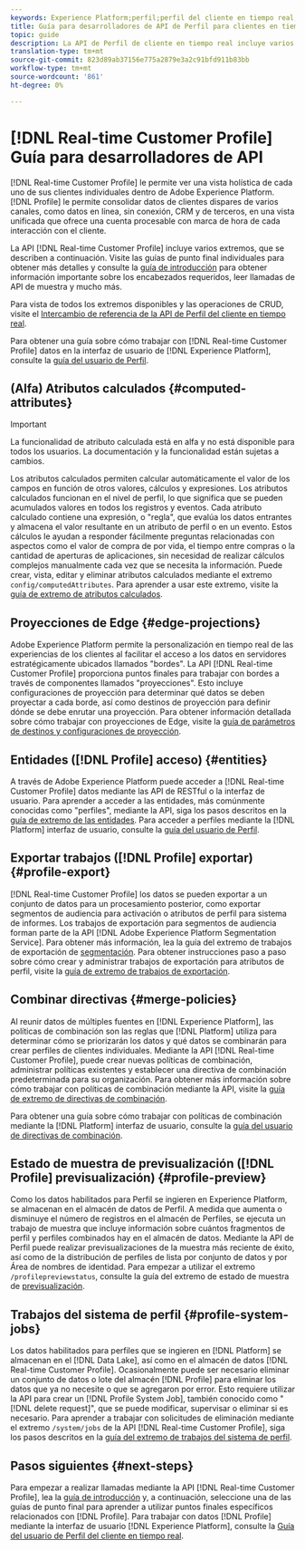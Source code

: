 ```yaml
---
keywords: Experience Platform;perfil;perfil del cliente en tiempo real;solución de problemas;API;perfil unificado;Perfil unificado;unificado;Perfil;rtcp;habilitar perfil;Habilitar perfil
title: Guía para desarrolladores de API de Perfil para clientes en tiempo real
topic: guide
description: La API de Perfil de cliente en tiempo real incluye varios extremos para explorar y trabajar con datos de Perfil, como ver perfiles, crear y actualizar políticas de combinación, exportar o muestrear datos de Perfil y eliminar datos de Perfil que ya no necesite o que se agregaron por error.
translation-type: tm+mt
source-git-commit: 823d89ab37156e775a2879e3a2c91bfd911b83bb
workflow-type: tm+mt
source-wordcount: '861'
ht-degree: 0%

---
```



# [!DNL Real-time Customer Profile] Guía para desarrolladores de API

[!DNL Real-time Customer Profile] le permite ver una vista holística de cada uno de sus clientes individuales dentro de Adobe Experience Platform. [!DNL Profile] le permite consolidar datos de clientes dispares de varios canales, como datos en línea, sin conexión, CRM y de terceros, en una vista unificada que ofrece una cuenta procesable con marca de hora de cada interacción con el cliente.

La API [!DNL Real-time Customer Profile] incluye varios extremos, que se describen a continuación. Visite las guías de punto final individuales para obtener más detalles y consulte la [guía de introducción](getting-started.md) para obtener información importante sobre los encabezados requeridos, leer llamadas de API de muestra y mucho más.

Para vista de todos los extremos disponibles y las operaciones de CRUD, visite el [Intercambio de referencia de la API de Perfil del cliente en tiempo real](https://www.adobe.io/apis/experienceplatform/home/api-reference.html#!acpdr/swagger-specs/real-time-customer-profile.yaml).

Para obtener una guía sobre cómo trabajar con [!DNL Real-time Customer Profile] datos en la interfaz de usuario de [!DNL Experience Platform], consulte la [guía del usuario de Perfil](../ui/user-guide.md).

## (Alfa) Atributos calculados {#computed-attributes}

>[!IMPORTANT]
>
>La funcionalidad de atributo calculada está en alfa y no está disponible para todos los usuarios. La documentación y la funcionalidad están sujetas a cambios.

Los atributos calculados permiten calcular automáticamente el valor de los campos en función de otros valores, cálculos y expresiones. Los atributos calculados funcionan en el nivel de perfil, lo que significa que se pueden acumulados valores en todos los registros y eventos. Cada atributo calculado contiene una expresión, o &quot;regla&quot;, que evalúa los datos entrantes y almacena el valor resultante en un atributo de perfil o en un evento. Estos cálculos le ayudan a responder fácilmente preguntas relacionadas con aspectos como el valor de compra de por vida, el tiempo entre compras o la cantidad de aperturas de aplicaciones, sin necesidad de realizar cálculos complejos manualmente cada vez que se necesita la información. Puede crear, vista, editar y eliminar atributos calculados mediante el extremo `config/computedAttributes`. Para aprender a usar este extremo, visite la [guía de extremo de atributos calculados](computed-attributes.md).

## Proyecciones de Edge {#edge-projections}

Adobe Experience Platform permite la personalización en tiempo real de las experiencias de los clientes al facilitar el acceso a los datos en servidores estratégicamente ubicados llamados &quot;bordes&quot;. La API [!DNL Real-time Customer Profile] proporciona puntos finales para trabajar con bordes a través de componentes llamados &quot;proyecciones&quot;. Esto incluye configuraciones de proyección para determinar qué datos se deben proyectar a cada borde, así como destinos de proyección para definir dónde se debe enrutar una proyección. Para obtener información detallada sobre cómo trabajar con proyecciones de Edge, visite la [guía de parámetros de destinos y configuraciones de proyección](edge-projections.md).

## Entidades ([!DNL Profile] acceso) {#entities}

A través de Adobe Experience Platform puede acceder a [!DNL Real-time Customer Profile] datos mediante las API de RESTful o la interfaz de usuario. Para aprender a acceder a las entidades, más comúnmente conocidas como &quot;perfiles&quot;, mediante la API, siga los pasos descritos en la [guía de extremo de las entidades](entities.md). Para acceder a perfiles mediante la [!DNL Platform] interfaz de usuario, consulte la [guía del usuario de Perfil](../ui/user-guide.md).

## Exportar trabajos ([!DNL Profile] exportar) {#profile-export}

[!DNL Real-time Customer Profile] los datos se pueden exportar a un conjunto de datos para un procesamiento posterior, como exportar segmentos de audiencia para activación o atributos de perfil para sistema de informes. Los trabajos de exportación para segmentos de audiencia forman parte de la API [!DNL Adobe Experience Platform Segmentation Service]. Para obtener más información, lea la guía del extremo de trabajos de exportación de [segmentación](../../profile/api/export-jobs.md). Para obtener instrucciones paso a paso sobre cómo crear y administrar trabajos de exportación para atributos de perfil, visite la [guía de extremo de trabajos de exportación](export-jobs.md).

## Combinar directivas {#merge-policies}

Al reunir datos de múltiples fuentes en [!DNL Experience Platform], las políticas de combinación son las reglas que [!DNL Platform] utiliza para determinar cómo se priorizarán los datos y qué datos se combinarán para crear perfiles de clientes individuales. Mediante la API [!DNL Real-time Customer Profile], puede crear nuevas políticas de combinación, administrar políticas existentes y establecer una directiva de combinación predeterminada para su organización. Para obtener más información sobre cómo trabajar con políticas de combinación mediante la API, visite la [guía de extremo de directivas de combinación](merge-policies.md).

Para obtener una guía sobre cómo trabajar con políticas de combinación mediante la [!DNL Platform] interfaz de usuario, consulte la [guía del usuario de directivas de combinación](../ui/merge-policies.md).

## Estado de muestra de previsualización ([!DNL Profile] previsualización) {#profile-preview}

Como los datos habilitados para Perfil se ingieren en Experience Platform, se almacenan en el almacén de datos de Perfil. A medida que aumenta o disminuye el número de registros en el almacén de Perfiles, se ejecuta un trabajo de muestra que incluye información sobre cuántos fragmentos de perfil y perfiles combinados hay en el almacén de datos. Mediante la API de Perfil puede realizar previsualizaciones de la muestra más reciente de éxito, así como de la distribución de perfiles de lista por conjunto de datos y por Área de nombres de identidad. Para empezar a utilizar el extremo `/profilepreviewstatus`, consulte la guía del extremo de estado de muestra de [previsualización](preview-sample-status.md).

## Trabajos del sistema de perfil {#profile-system-jobs}

Los datos habilitados para perfiles que se ingieren en [!DNL Platform] se almacenan en el [!DNL Data Lake], así como en el almacén de datos [!DNL Real-time Customer Profile]. Ocasionalmente puede ser necesario eliminar un conjunto de datos o lote del almacén [!DNL Profile] para eliminar los datos que ya no necesite o que se agregaron por error. Esto requiere utilizar la API para crear un [!DNL Profile System Job], también conocido como &quot;[!DNL delete request]&quot;, que se puede modificar, supervisar o eliminar si es necesario. Para aprender a trabajar con solicitudes de eliminación mediante el extremo `/system/jobs` de la API [!DNL Real-time Customer Profile], siga los pasos descritos en la [guía del extremo de trabajos del sistema de perfil](profile-system-jobs.md).

## Pasos siguientes {#next-steps}

Para empezar a realizar llamadas mediante la API [!DNL Real-time Customer Profile], lea la [guía de introducción](getting-started.md) y, a continuación, seleccione una de las guías de punto final para aprender a utilizar puntos finales específicos relacionados con [!DNL Profile]. Para trabajar con datos [!DNL Profile] mediante la interfaz de usuario [!DNL Experience Platform], consulte la [Guía del usuario de Perfil del cliente en tiempo real](../ui/user-guide.md).